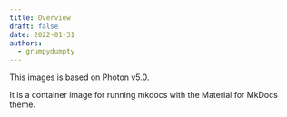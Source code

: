 ```yaml
---
title: Overview
draft: false
date: 2022-01-31
authors:
  - grumpydumpty
---
```



This images is based on Photon v5.0.

It is a container image for running mkdocs with the Material for MkDocs theme.
